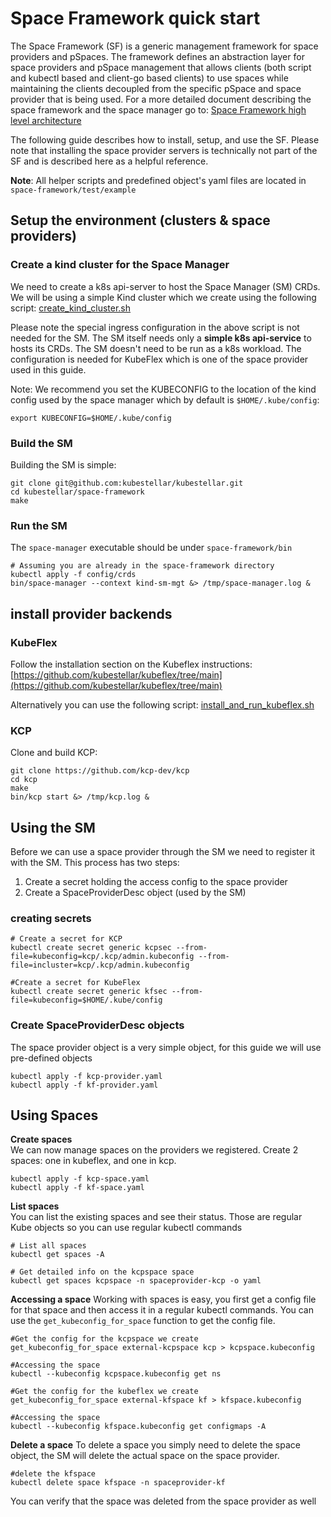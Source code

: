 # Space Framework quick start 

The Space Framework (SF) is a generic management framework for space providers and pSpaces. The framework defines an abstraction layer for space providers and pSpace management that allows clients (both script and kubectl based and client-go based clients) to use spaces while maintaining the clients decoupled from the specific pSpace and space provider that is being used. For a more detailed document describing the space framework and the space manager go to: [Space Framework high level architecture](https://github.com/kubestellar/kubestellar/blob/main/space-framework/docs/space-framework.md)

The following guide describes how to install, setup, and use the SF. Please note that installing the space provider servers is technically not part of the SF and is described here as a helpful reference.

**Note**: All helper scripts and predefined object's yaml files are located in `space-framework/test/example`

## Setup the environment (clusters & space providers)
### Create a kind cluster for the Space Manager
We need to create a k8s api-server to host the Space Manager (SM) CRDs. We will be using a simple Kind cluster which we create using the following script: [create_kind_cluster.sh](create_kind_cluster.sh)<br/>

Please note the special ingress configuration in the above script is not needed for the SM. The SM itself needs only a **simple k8s api-service** to hosts its CRDs. The SM doesn't need to be run as a k8s workload. The configuration is needed for KubeFlex which is one of the space provider used in this guide.   

Note: We recommend you set the KUBECONFIG to the location of the kind config used by the space manager which by default is `$HOME/.kube/config`:
```shell
export KUBECONFIG=$HOME/.kube/config
```

### Build the SM
Building the SM is simple:  
```shell
git clone git@github.com:kubestellar/kubestellar.git
cd kubestellar/space-framework
make 
```

### Run the SM
The `space-manager` executable should be under `space-framework/bin` 

```shell
# Assuming you are already in the space-framework directory
kubectl apply -f config/crds
bin/space-manager --context kind-sm-mgt &> /tmp/space-manager.log &
```

## install provider backends
### KubeFlex
Follow the installation section on the Kubeflex instructions:  
[https://github.com/kubestellar/kubeflex/tree/main](https://github.com/kubestellar/kubeflex/tree/main)<br/>

Alternatively you can use the following script:
[install_and_run_kubeflex.sh](install_and_run_kubeflex.sh)<br/>

### KCP
Clone and build KCP:
```shell
git clone https://github.com/kcp-dev/kcp
cd kcp
make
bin/kcp start &> /tmp/kcp.log &
```

## Using the SM
Before we can use a space provider through the SM we need to register it with the SM. This process has two steps:
1. Create a secret holding the access config to the space provider
2. Create a SpaceProviderDesc object (used by the SM)

### creating secrets 
```shell
# Create a secret for KCP
kubectl create secret generic kcpsec --from-file=kubeconfig=kcp/.kcp/admin.kubeconfig --from-file=incluster=kcp/.kcp/admin.kubeconfig

#Create a secret for KubeFlex
kubectl create secret generic kfsec --from-file=kubeconfig=$HOME/.kube/config 
```
### Create SpaceProviderDesc objects 
The space provider object is a very simple object, for this guide we will use pre-defined objects
```shell
kubectl apply -f kcp-provider.yaml
kubectl apply -f kf-provider.yaml
```

## Using Spaces
**Create spaces**  
We can now manage spaces on the providers we registered. 
Create 2 spaces: one in kubeflex, and one in kcp.  
```shell
kubectl apply -f kcp-space.yaml
kubectl apply -f kf-space.yaml
```
**List spaces**  
You can list the existing spaces and see their status. Those are regular Kube objects so you can use regular kubectl commands

```shell
# List all spaces
kubectl get spaces -A

# Get detailed info on the kcpspace space
kubectl get spaces kcpspace -n spaceprovider-kcp -o yaml
```

**Accessing a space**
Working with spaces is easy, you first get a config file for that space and then access it in a regular kubectl commands. You can use the `get_kubeconfig_for_space` function to get the config file.

```shell
#Get the config for the kcpspace we create
get_kubeconfig_for_space external-kcpspace kcp > kcpspace.kubeconfig

#Accessing the space
kubectl --kubeconfig kcpspace.kubeconfig get ns

#Get the config for the kubeflex we create
get_kubeconfig_for_space external-kfspace kf > kfspace.kubeconfig

#Accessing the space
kubectl --kubeconfig kfspace.kubeconfig get configmaps -A
```

**Delete a space**
To delete a space you simply need to delete the space object, the SM will delete the actual space on the space provider. 
```shell
#delete the kfspace
kubectl delete space kfspace -n spaceprovider-kf
```

You can verify that the space was deleted from the space provider as well
